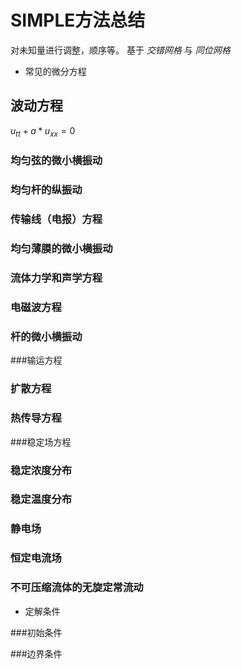 # SIMPLE方法总结
对未知量进行调整，顺序等。
基于 *交错网格* 与 *同位网格*


* 常见的微分方程


## 波动方程
$u_{tt}+a*u_{xx} = 0$
### 均匀弦的微小横振动
### 均匀杆的纵振动
### 传输线（电报）方程
### 均匀薄膜的微小横振动
### 流体力学和声学方程
### 电磁波方程
### 杆的微小横振动

###输运方程
### 扩散方程
### 热传导方程

###稳定场方程
### 稳定浓度分布
### 稳定温度分布
### 静电场
### 恒定电流场
### 不可压缩流体的无旋定常流动

* 定解条件

###初始条件

###边界条件
